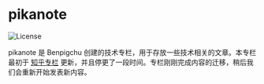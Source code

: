 # pikanote

![License](https://img.shields.io/github/license/benpigchu/pikanote?style=flat-square)

pikanote 是 Benpigchu 创建的技术专栏，用于存放一些技术相关的文章。本专栏最初于 [知乎专栏](https://zhuanlan.zhihu.com/pikanote) 更新，并且停更了一段时间。专栏刚刚完成内容的迁移，稍后我们会重新开始发表新内容。